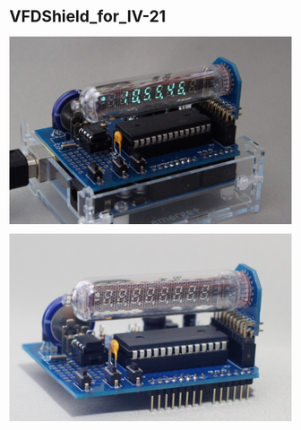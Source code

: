 # VFDShield_for_IV-21

![VFD Shield for IV-21 動作写真](https://github.com/hayasita/VFDShield_for_IV-21/blob/images/images/iv21Shield101_3.jpg)

![VFD Shield for IV-21 キット完成写真](https://github.com/hayasita/VFDShield_for_IV-21/blob/images/images/iv21Shield101_KitFront.jpg)